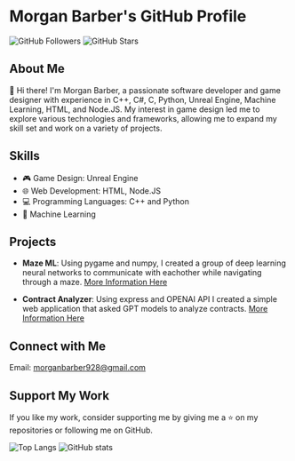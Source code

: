 # Morgan Barber's GitHub Profile

![GitHub Followers](https://img.shields.io/github/followers/morganbarber?style=social) ![GitHub Stars](https://img.shields.io/github/stars/morganbarber?style=social)

## About Me

👋 Hi there! I'm Morgan Barber, a passionate software developer and game designer with experience in C++, C#, C, Python, Unreal Engine, Machine Learning, HTML, and Node.JS. My interest in game design led me to explore various technologies and frameworks, allowing me to expand my skill set and work on a variety of projects.

## Skills

- 🎮 Game Design: Unreal Engine
- 🌐 Web Development: HTML, Node.JS
- 💻 Programming Languages: C++ and Python
- 🤖 Machine Learning

## Projects

- **Maze ML**: Using pygame and numpy, I created a group of deep learning neural networks to communicate with eachother while navigating through a maze. [More Information Here](https://github.com/morganbarber/Maze-ML/tree/main)

- **Contract Analyzer**: Using express and OPENAI API I created a simple web application that asked GPT models to analyze contracts. [More Information Here](https://github.com/morganbarber/Contract-Analyzer)

## Connect with Me

Email: morganbarber928@gmail.com

## Support My Work

If you like my work, consider supporting me by giving me a ⭐ on my repositories or following me on GitHub.

![Top Langs](https://github-readme-stats.vercel.app/api/top-langs/?username=morganbarber&layout=compact) ![GitHub stats](https://github-readme-stats.vercel.app/api?username=morganbarber&show_icons=true)
